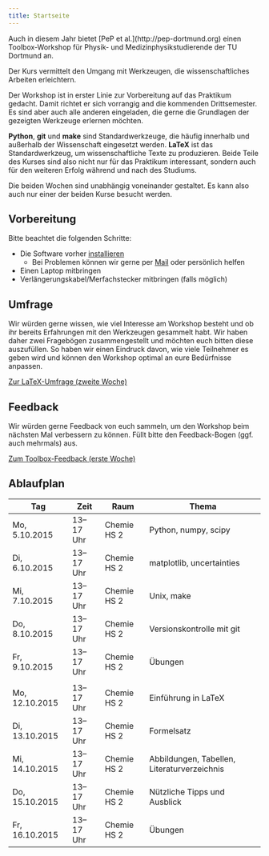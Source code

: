 ```yaml
---
title: Startseite
---
```


<p class="lead">
Auch in diesem Jahr bietet [PeP et al.](http://pep-dortmund.org) einen Toolbox-Workshop für Physik- und Medizinphysikstudierende der TU Dortmund an.
</p>

<p class="lead">
Der Kurs vermittelt den Umgang mit Werkzeugen, die wissenschaftliches Arbeiten erleichtern.
</p>

Der Workshop ist in erster Linie zur Vorbereitung auf das Praktikum gedacht.
Damit richtet er sich vorrangig and die kommenden Drittsemester.
Es sind aber auch alle anderen eingeladen, die gerne die Grundlagen der gezeigten Werkzeuge erlernen möchten.

**Python**, **git** und **make** sind Standardwerkzeuge, die häufig innerhalb und außerhalb der Wissenschaft eingesetzt werden.
**LaTeX** ist das Standardwerkzeug, um wissenschaftliche Texte zu produzieren.
Beide Teile des Kurses sind also nicht nur für das Praktikum interessant, sondern auch für den weiteren Erfolg während und nach des Studiums.

Die beiden Wochen sind unabhängig voneinander gestaltet.
Es kann also auch nur einer der beiden Kurse besucht werden.

## Vorbereitung

Bitte beachtet die folgenden Schritte:

- Die Software vorher [installieren](install.html)
    - Bei Problemen können wir gerne per [Mail](about.html) oder persönlich helfen
- Einen Laptop mitbringen
- Verlängerungskabel/Merfachstecker mitbringen (falls möglich)

## Umfrage

Wir würden gerne wissen, wie viel Interesse am Workshop besteht und ob ihr bereits Erfahrungen mit den Werkzeugen gesammelt habt.
Wir haben daher zwei Fragebögen zusammengestellt und möchten euch bitten diese auszufüllen.
So haben wir einen Eindruck davon, wie viele Teilnehmer es geben wird und können den Workshop optimal an eure Bedürfnisse anpassen.

<div class="text-center">
<!--
<a type="button" class="btn btn-large btn-primary" href="https://docs.google.com/forms/d/1bN6eSBKlDGPh3O4SMXsS0L1rHPdJbmiutZhpjZtQFes/viewform">Zur Toolbox-Umfrage (erste Woche)</a>
-->
<a type="button" class="btn btn-large btn-primary" href="https://docs.google.com/forms/d/1x1bBFS4QKeyWXlPUaUi0KZf0DY18keI0dg4QWuHFix4/viewform">Zur LaTeX-Umfrage (zweite Woche)</a>
</div>

## Feedback

Wir würden gerne Feedback von euch sammeln, um den Workshop beim nächsten Mal verbessern zu können.
Füllt bitte den Feedback-Bogen (ggf. auch mehrmals) aus.

<div class="text-center">
<a type="button" class="btn btn-large btn-primary" href="https://docs.google.com/forms/d/1fuD11Kumx0yZ2B6OEtLBU9LerMROqN9FJS4y-kIUqR4/viewform">Zum Toolbox-Feedback (erste Woche)</a>
<!--
<a type="button" class="btn btn-large btn-primary" href="https://docs.google.com/forms/d/1fyXsoQ5ZtEujbtzVxcu5ydZqW3-zotNKyOv0PQedntY/viewform">Zum LaTeX-Feedback (zweite Woche)</a>
-->
</div>

## Ablaufplan

<table class="table table-hover">
<thead>
  <tr>
  <th>Tag</th>
  <th>Zeit</th>
  <th>Raum</th>
  <th>Thema</th>
  </tr>
</thead>
<tbody>
  <tr>
  <td>Mo, 5.10.2015</td>
  <td>13–17 Uhr</td>
  <td>Chemie HS 2</td>
  <td>Python, numpy, scipy</td>
  </tr>
  <tr>
  <td>Di, 6.10.2015</td>
  <td>13–17 Uhr</td>
  <td>Chemie HS 2</td>
  <td>matplotlib, uncertainties</td>
  </tr>
  <tr>
  <td>Mi, 7.10.2015</td>
  <td>13–17 Uhr</td>
  <td>Chemie HS 2</td>
  <td>Unix, make</td>
  </tr>
  <tr>
  <td>Do, 8.10.2015</td>
  <td>13–17 Uhr</td>
  <td>Chemie HS 2</td>
  <td>Versionskontrolle mit git</td>
  </tr>
  <tr>
  <td>Fr, 9.10.2015</td>
  <td>13–17 Uhr</td>
  <td>Chemie HS 2</td>
  <td>Übungen</td>
  </tr>
  <tr>
  <td></td>
  <td></td>
  <td></td>
  <td></td>
  </tr>
  <tr>
  <td>Mo, 12.10.2015</td>
  <td>13–17 Uhr</td>
  <td>Chemie HS 2</td>
  <td>Einführung in LaTeX</td>
  </tr>
  <tr>
  <td>Di, 13.10.2015</td>
  <td>13–17 Uhr</td>
  <td>Chemie HS 2</td>
  <td>Formelsatz</td>
  </tr>
  <tr>
  <td>Mi, 14.10.2015</td>
  <td>13–17 Uhr</td>
  <td>Chemie HS 2</td>
  <td>Abbildungen, Tabellen, Literaturverzeichnis</td>
  </tr>
  <tr>
  <td>Do, 15.10.2015</td>
  <td>13–17 Uhr</td>
  <td>Chemie HS 2</td>
  <td>Nützliche Tipps und Ausblick</td>
  </tr>
  <tr>
  <td>Fr, 16.10.2015</td>
  <td>13–17 Uhr</td>
  <td>Chemie HS 2</td>
  <td>Übungen</td>
  </tr>
</tbody>
</table>
